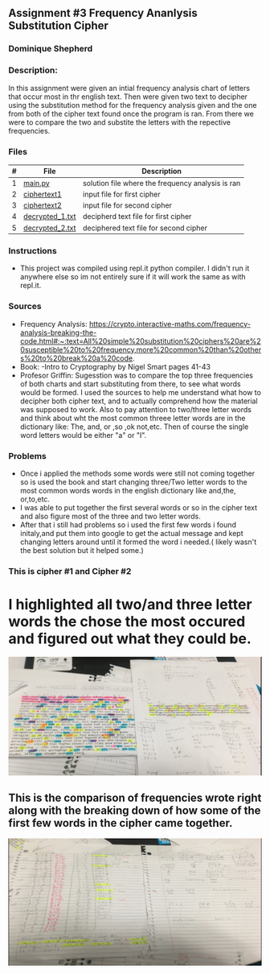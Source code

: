 ## Assignment #3 Frequency Ananlysis Substitution Cipher
### Dominique Shepherd
### Description:

In this assignment were given an intial frequency analysis chart of letters that occur most in thr english text. Then were given two text to decipher using the 
substitution method for the frequency analysis given and the one from both of the cipher text found once the program is ran. 
From there we were to compare the two and substite the letters with the repective frequencies.

### Files

|   #   | File                       | Description                                                |
| :---: | -------------------------- | ---------------------------------------------------------- |
|   1   | [main.py](./main.py)       | solution file where the frequency analysis is ran                                     |
|   2   | [ciphertext1](./ciphertext1)| input file for first cipher |
|   3   | [ciphertext2](./ciphertext2) | input file for second cipher|
|   4   | [decrypted_1.txt](./decrypted_1) | decipherd text file for first cipher|
|   5   | [decrypted_2.txt](./decrypted_2) | deciphered text file for second cipher|


### Instructions

- This project was compiled using repl.it python compiler. I didn't run it anywhere else so im not entirely sure if it will work the same as with repl.it.

### Sources

- Frequency Analysis:
https://crypto.interactive-maths.com/frequency-analysis-breaking-the-code.html#:~:text=All%20simple%20substitution%20ciphers%20are%20susceptible%20to%20frequency,more%20common%20than%20others%20to%20break%20a%20code.
- Book: 
  -Intro to Cryptography by Nigel Smart pages 41-43
- Profesor Griffin: 
  Sugesstion was to compare the top three frequencies of both charts and start substituting from there, to see what words would be formed.
  I used the sources to help me understand what how to decipher both cipher text, and to actually comprehend how the material was supposed to work.
  Also to pay attention to two/three letter words and think about wht the most common threee letter words are in the dictionary like: The, and, or ,so ,ok not,etc.
  Then of course the single word letters would be either "a" or "I".

### Problems
- Once i applied the methods some words were still not coming together so is used the book and start changing three/Two letter words to the most common words 
words in the english dictionary like and,the, or,to,etc.
- I was able to put together the first several words or so in the cipher text and also figure most of the three and two letter words.
- After that i still had problems so i used the first few words i found initaly,and put them into google to get the actual message and kept changing letters around until 
 it formed the word i needed.( likely wasn't the best solution but it helped some.)

### This is cipher #1 and Cipher #2 
# I highlighted all two/and three letter words the chose the most occured and figured out what they could be.
![Dominique](https://github.com/Dshep98/2143-OOP-Shepherd/blob/master/Assignments/A03/c1.PNG)

## This is the comparison of frequencies wrote right along with the breaking down of how some of the first few words in the cipher came together.
![Dominique](https://github.com/Dshep98/2143-OOP-Shepherd/blob/master/Assignments/A03/c2.PNG)

